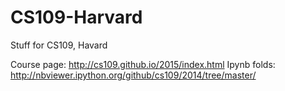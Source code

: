# CS109-Harvard
Stuff for CS109, Havard

Course page: http://cs109.github.io/2015/index.html
Ipynb folds: http://nbviewer.ipython.org/github/cs109/2014/tree/master/
